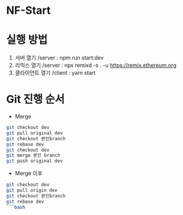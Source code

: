 # NF-Start

# 실행 방법
1. 서버 열기 /server : npm run start:dev
2. 리믹스 열기 /server : npx remixd -s . -u https://remix.ethereum.org
3. 클라이언트 열기 /client : yarn start

# Git 진행 순서
- Merge
```bash
git checkout dev
git pull original dev
git checkout 본인branch
git rebase dev
git checkout dev
git merge 본인 branch
git push original dev
```
- Merge 이후
```bash
git checkout dev
git pull origin dev
git checkout 본인branch
git rebase dev
```bash
